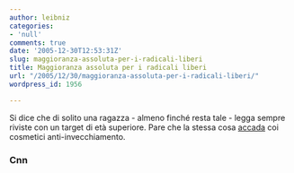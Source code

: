 ```yaml
---
author: leibniz
categories:
- 'null'
comments: true
date: '2005-12-30T12:53:31Z'
slug: maggioranza-assoluta-per-i-radicali-liberi
title: Maggioranza assoluta per i radicali liberi
url: "/2005/12/30/maggioranza-assoluta-per-i-radicali-liberi/"
wordpress_id: 1956

---
```

Si dice che di solito una ragazza - almeno finché resta tale - legga sempre riviste con un target di età superiore. Pare che la stessa cosa [accada](http://www.cnn.com/2005/HEALTH/12/27/anti.aging.youth.ap/) coi cosmetici anti-invecchiamento. 

### Cnn
